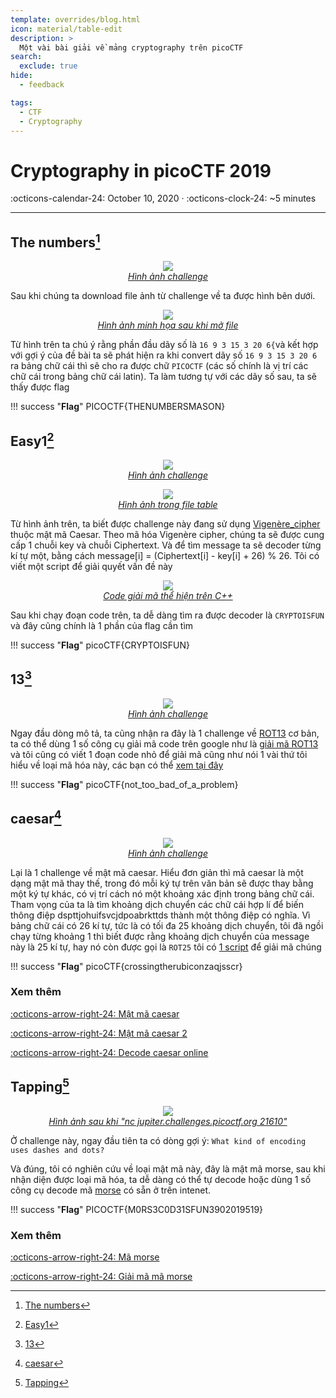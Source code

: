 ```yaml
---
template: overrides/blog.html
icon: material/table-edit
description: >
  Một vài bài giải về mảng cryptography trên picoCTF
search:
  exclude: true
hide:
  - feedback

tags:
  - CTF 
  - Cryptography
---
```


# Cryptography in picoCTF 2019

<span>
:octicons-calendar-24: October 10, 2020 ·
:octicons-clock-24: ~5 minutes

</span>

---

## __The numbers[^1]__
 [^1]: [The numbers](https://play.picoctf.org/practice/challenge/68?category=2&originalEvent=1&page=1)

<figure align="center">
	<a href="https://user-images.githubusercontent.com/86739367/141733927-30722fe9-8fda-4a9e-83f2-a77ad1ad811b.png"><img src="https://user-images.githubusercontent.com/86739367/141733927-30722fe9-8fda-4a9e-83f2-a77ad1ad811b.png"></a>
	<figcaption><a href="#" title="" class = "link_for_hover" ><i>Hình ảnh challenge</i></a></figcaption>
</figure>

Sau khi chúng ta download file ảnh từ challenge về ta được hình bên dưới.

<figure align="center">
	<a href="https://user-images.githubusercontent.com/86739367/141735086-20dca9f2-4583-48c0-b635-558647e4c21d.png"><img src="https://user-images.githubusercontent.com/86739367/141735086-20dca9f2-4583-48c0-b635-558647e4c21d.png"></a>
	<figcaption><a href="#" title="" class = "link_for_hover" ><i>Hình ảnh minh họa sau khi mở file</i></a></figcaption>
</figure>

Từ hình trên ta chú ý rằng phần đầu dãy số là `16 9 3 15 3 20 6{`và kết hợp với gợi ý của đề bài  ta sẽ phát hiện ra khi convert dãy số `16 9 3 15 3 20 6` ra bảng chữ cái thì sẽ cho ra được chữ `PICOCTF` (các số chính là vị trí các chữ cái trong bảng chữ cái latin). Ta làm tương tự với các dãy số sau, ta sẽ thấy được flag

!!! success "__Flag__"
    PICOCTF{THENUMBERSMASON}

## __Easy1[^2]__
 [^2]: [Easy1](https://play.picoctf.org/practice/challenge/43?category=2&originalEvent=1&page=1)

<figure align="center">
	<a href="https://user-images.githubusercontent.com/86739367/141735589-6e87129a-c0d9-4414-9e09-9c5fef56f5ba.png"><img src="https://user-images.githubusercontent.com/86739367/141735589-6e87129a-c0d9-4414-9e09-9c5fef56f5ba.png"></a>
	<figcaption><a href="#" title="" class = "link_for_hover" ><i>Hình ảnh challenge</i></a></figcaption>
</figure>

<figure align="center">
	<a href="https://user-images.githubusercontent.com/86739367/141735638-102065d5-b355-4c31-b683-9617666b627e.png"><img src="https://user-images.githubusercontent.com/86739367/141735638-102065d5-b355-4c31-b683-9617666b627e.png"></a>
	<figcaption><a href="#" title="" class = "link_for_hover" ><i>Hình ảnh trong file table</i></a></figcaption>
</figure>

Từ hình ảnh trên, ta biết được challenge này đang sử dụng <a href="https://en.wikipedia.org/wiki/Vigen%C3%A8re_cipher" class = "link_for_hover">Vigenère_cipher</a> thuộc mật mã Caesar. Theo mã hóa Vigenère cipher, chúng ta sẽ được cung cấp 1 chuỗi key và chuỗi Ciphertext. Và để tìm message ta sẽ decoder từng kí tự một, bằng cách message[i] = (Ciphertext[i] - key[i] + 26) % 26. Tôi có viết một script để giải quyết vấn đề này 

<figure align="center">
	<a href="https://user-images.githubusercontent.com/86739367/141735971-86fdd243-afba-42b5-9154-7c1f9e96f9aa.png"><img src="https://user-images.githubusercontent.com/86739367/141735971-86fdd243-afba-42b5-9154-7c1f9e96f9aa.png"></a>
	<figcaption><a href="#" title="" class = "link_for_hover" ><i>Code giải mã thể hiện trên C++</i></a></figcaption>
</figure>

Sau khi chạy đoạn code trên, ta dễ dàng tìm ra được decoder là `CRYPTOISFUN` và đây cũng chính là 1 phần của flag cần tìm

!!! success "__Flag__"
    picoCTF{CRYPTOISFUN}

## __13[^3]__
 [^3]: [13](https://play.picoctf.org/practice/challenge/62?category=2&originalEvent=1&page=1)

<figure align="center">
	<a href="https://user-images.githubusercontent.com/86739367/141736152-4812194b-3d44-468b-af4d-793f164ed7ba.png"><img src="https://user-images.githubusercontent.com/86739367/141736152-4812194b-3d44-468b-af4d-793f164ed7ba.png"></a>
	<figcaption><a href="#" title="" class = "link_for_hover" ><i>Hình ảnh challenge</i></a></figcaption>
</figure>

Ngay đầu dòng mô tả, ta cũng nhận ra đây là 1 challenge về <a href="https://vi.wikipedia.org/wiki/ROT13" class = "link_for_hover">ROT13</a> cơ bản, ta có thể dùng 1 số công cụ giải mã code trên google như là <a href="https://rot13.com/" class = "link_for_hover">giải mã ROT13</a>  và tôi cũng có viết 1 đoạn code nhỏ để giải mã cũng như nói 1 vài thứ tôi hiểu về loại mã hóa này, các bạn có thể <a href="https://github.com/hieuhdh/Cryptography/blob/master/ROT/rot13.cpp" class = "link_for_hover">xem tại đây</a> 

!!! success "__Flag__"
    picoCTF{not_too_bad_of_a_problem}

## __caesar[^4]__
 [^4]: [caesar](https://play.picoctf.org/practice/challenge/64?category=2&originalEvent=1&page=1)

<figure align="center">
	<a href="https://user-images.githubusercontent.com/86739367/141736511-222a24b9-2d50-4e27-93a0-0a44024e0090.png"><img src="https://user-images.githubusercontent.com/86739367/141736511-222a24b9-2d50-4e27-93a0-0a44024e0090.png"></a>
	<figcaption><a href="#" title="" class = "link_for_hover" ><i>Hình ảnh challenge</i></a></figcaption>
</figure>

Lại là 1 challenge về mật mã caesar. Hiểu đơn giản thì mã caesar là một dạng mật mã thay thế, trong đó mỗi ký tự trên văn bản sẽ được thay bằng một ký tự khác, có vị trí cách nó một khoảng xác định trong bảng chữ cái. 
Tham vọng của ta là tìm khoảng dịch chuyển các chữ cái hợp lí để biến thông điệp dspttjohuifsvcjdpoabrkttds thành một thông điệp có nghĩa. 
Vì bảng chữ cái có 26 kí tự, tức là có tối đa 25 khoảng dịch chuyển, tôi đã ngồi chạy  từng khoảng 1 thì biết được rằng khoảng dịch chuyển của message này là 25 kí tự, hay nó còn được gọi là `ROT25` tôi có <a href="https://github.com/hieuhdh/Cryptography/blob/master/ROT/rot25.cpp" class = "link_for_hover">1 script</a> để giải mã chúng 

!!! success "__Flag__"
    picoCTF{crossingtherubiconzaqjsscr}

### __Xem thêm__

[:octicons-arrow-right-24: Mật mã caesar][Mật mã caesar]

[:octicons-arrow-right-24: Mật mã caesar 2][Mật mã caesar 2]

[:octicons-arrow-right-24: Decode caesar online][Decode caesar online]

  [Mật mã caesar]: https://vi.wikipedia.org/wiki/M%E1%BA%ADt_m%C3%A3_Caesar
  [Mật mã caesar 2]: https://privacycanada.net/classical-encryption/caesar-cipher/
  [Decode caesar online]: https://cryptii.com/pipes/caesar-cipher

## __Tapping[^5]__
 [^5]: [Tapping](https://play.picoctf.org/practice/challenge/21?category=2&originalEvent=1&page=1)

<figure align="center">
	<a href="https://user-images.githubusercontent.com/86739367/141736956-97b9172e-0f90-4346-ac1d-62a309f7f779.png"><img src="https://user-images.githubusercontent.com/86739367/141736956-97b9172e-0f90-4346-ac1d-62a309f7f779.png"></a>
	<figcaption><a href="#" title="" class = "link_for_hover" ><i>Hình ảnh sau khi "nc jupiter.challenges.picoctf.org 21610"</i></a></figcaption>
</figure>

Ở challenge này, ngay đầu tiên ta có dòng gợi ý: `What kind of encoding uses dashes and dots?`

Và đúng, tôi có nghiên cứu về loại mật mã này, đây là mật mã morse, sau khi nhận diện được loại mã hóa, ta dễ dàng có thể tự decode hoặc dùng 1 số công cụ decode mã <a href="https://vi.wikipedia.org/wiki/M%C3%A3_Morse" class = "link_for_hover">morse</a> có sẵn ở trên intenet. 

!!! success "__Flag__"
    PICOCTF{M0RS3C0D31SFUN3902019519}

### __Xem thêm__

[:octicons-arrow-right-24: Mã morse][Mã morse]

[:octicons-arrow-right-24: Giải mã mã morse][Giải mã mã morse]

  [Mã morse]: https://morsedecoder.com/vi/
  [Giải mã mã morse]: https://morsecode.world/international/translator.html